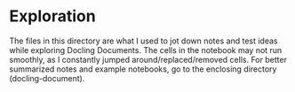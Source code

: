 # Exploration

The files in this directory are what I used to jot down notes and test ideas while exploring Docling Documents. The cells in the notebook may not run smoothly, as I constantly jumped around/replaced/removed cells. For better summarized notes and example notebooks, go to the enclosing directory (docling-document).